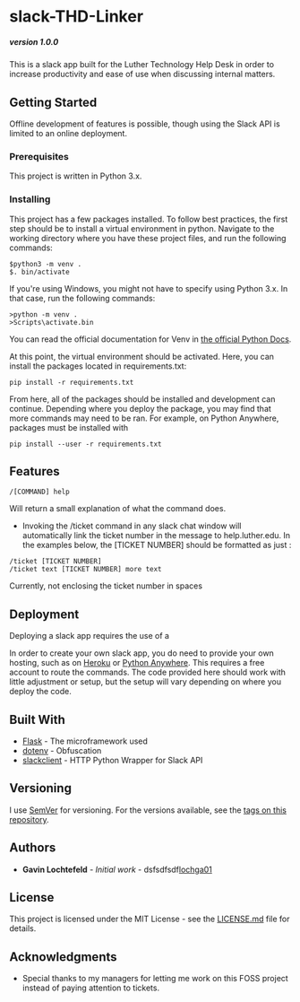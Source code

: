 # slack-THD-Linker
##### version 1.0.0
This is a slack app built for the Luther Technology Help Desk in order to increase productivity and ease of use when discussing internal matters.

## Getting Started

Offline development of features is possible, though using the Slack API is limited to an online deployment. 

### Prerequisites

This project is written in Python 3.x. 

### Installing

This project has a few packages installed. To follow best practices, the first step should be to install a virtual environment in python. Navigate to the working directory where you have these project files, and run the following commands:

```
$python3 -m venv .
$. bin/activate
```

If you're using Windows, you might not have to specify using Python 3.x. In that case, run the following commands:
```
>python -m venv .
>Scripts\activate.bin
```

You can read the official documentation for Venv in [the official Python Docs](https://docs.python.org/3/library/venv.html).

At this point, the virtual environment should be activated. Here, you can install the packages located in requirements.txt:
```
pip install -r requirements.txt
```
From here, all of the packages should be installed and development can continue. Depending where you deploy the package, you may find that more commands may need to be ran. For example, on Python Anywhere, packages must be installed with
```
pip install --user -r requirements.txt
```

## Features 
```
/[COMMAND] help
```
Will return a small explanation of what the command does.

* Invoking the /ticket command in any slack chat window will automatically link the ticket number in the message to help.luther.edu. In the examples below, the \[TICKET NUMBER\] should be formatted as just :
```
/ticket [TICKET NUMBER]
/ticket text [TICKET NUMBER] more text
```
Currently, not enclosing the ticket number in spaces 
## Deployment
Deploying a slack app requires the use of a 

In order to create your own slack app, you do need to provide your own hosting, such as on [Heroku](www.heroku.com) or [Python Anywhere](www.pythonanywhere.com). This requires a free account to route the commands. The code provided here should work with little adjustment or setup, but the setup will vary depending on where you deploy the code.

## Built With

* [Flask](http://flask.pocoo.org/) - The microframework used
* [dotenv](https://github.com/theskumar/python-dotenv) - Obfuscation 
* [slackclient](https://github.com/slackapi/python-slackclient) - HTTP Python Wrapper for Slack API

## Versioning

I use [SemVer](http://semver.org/) for versioning. For the versions available, see the [tags on this repository](https://github.com/your/project/tags). 

## Authors

* **Gavin Lochtefeld** - *Initial work* - dsfsdfsdf[lochga01](https://www.github.com/lochga01)

## License

This project is licensed under the MIT License - see the [LICENSE.md](LICENSE.md) file for details.

## Acknowledgments

* Special thanks to my managers for letting me work on this FOSS project instead of paying attention to tickets.
